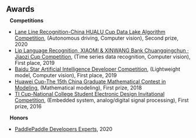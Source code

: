 <h1 id="awards"></h1>

<h2 style="margin: 60px 0px 10px;">Awards</h2>

<h4 style="margin:0 10px 0;">Competitions</h4>
<ul>
  <li>
    <a href="https://dev.ehualu.com/dev/home/competition/competitionDetail?competitionId=1"><autocolor>Lane Line Recognition-China HUALU Cup Data Lake Algorithm Competition</autocolor></a>, (Autonomous driving, Computer vision), Second prize, 2020
  </li>
  <li>
    <a href="https://www.sohu.com/a/359357887_505818"><autocolor>Lip Language Recognition, XIAOMI & XINWANG Bank Chuangqingchun · Jiaozi Cup Competition</autocolor></a>, (Time series data recognition, Computer vision), First place, 2019
  </li>
  <li>
    <a href="https://star.baidu.com/#/news-info?tab=3&id=621579FECC16B9D39F0725B1D973F3C0"><autocolor>Baidu Star Artificial Intelligence Developer Competition</autocolor></a>, (Lightweight model, Computer vision), First place, 2019
  </li>
  <li>
    <a href="https://news.jiangnan.edu.cn/info/1074/58017.htm"><autocolor>Huawei Cup-The 15th China Graduate Mathematical Contest in Modeling</autocolor></a>, (Mathematical modeling), First prize, 2018
  </li>
  <li>
    <a href="http://jiangnan.ihwrm.com/index/article/articleinfo.html?doc_id=1535124"><autocolor>TI Cup-National College Student Electronic Design Invitational Competition</autocolor></a>, (Embedded system, analog/digital signal processing), First prize, 2016
  </li>
</ul>

<h4 style="margin:0 10px 0;">Honors</h4>
<ul>
  <li>
    <a href="https://www.paddlepaddle.org.cn/ppdemd?n=/ppdemd/%E5%BC%A0%E9%B9%8F%E6%9D%BE"><autocolor>PaddlePaddle Developers Experts</autocolor></a>, 2020
  </li>
</ul>
